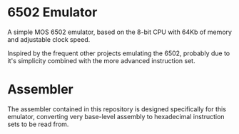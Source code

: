 # 6502 Emulator

A simple MOS 6502 emulator, based on the 8-bit CPU with 64Kb of memory and adjustable clock speed.

Inspired by the frequent other projects emulating the 6502, probably due to it's simplicity combined with the more advanced instruction set.

# Assembler

The assembler contained in this repository is designed specifically for this emulator, converting very base-level assembly to hexadecimal instruction sets to be read from.
